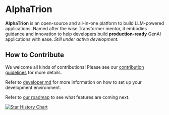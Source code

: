 # AlphaTrion

**AlphaTrion** is an open-source and all-in-one platform to build LLM-powered applications. Named after the wise Transformer mentor, it embodies guidance and innovation to help developers build **production-ready** GenAI applications with ease. *Still under active development.*

## How to Contribute

We welcome all kinds of contributions! Please see our [contribution guidelines](CONTRIBUTING.md) for more details.

Refer to [developer.md](./docs/development.md) for more information on how to set up your development environment.

Refer to [our roadmap](./docs/roadmap.md) to see what features are coming next.

[![Star History Chart](https://api.star-history.com/svg?repos=inftyai/alphatrion&type=Date)](https://www.star-history.com/#inftyai/alphatrion&Date)